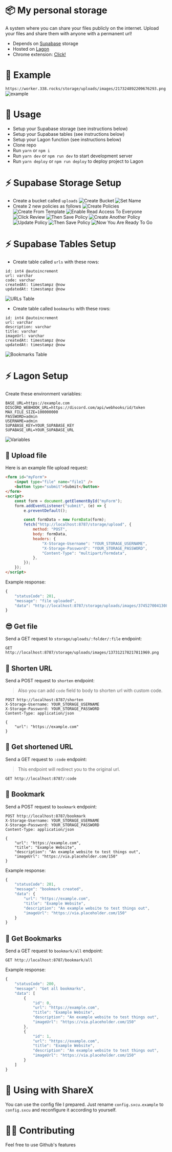 # 📦 My personal storage

A system where you can share your files publicly on the internet. Upload your files and share them with anyone with a permanent url!

-   Depends on [Supabase](https://supabase.io/) storage
-   Hosted on [Lagon](https://lagon.app)
-   Chrome extension: [Click!](https://github.com/barbarbar338/storage-chrome-extension)

# 🎁 Example

`https://worker.338.rocks/storage/uploads/images/217324892209676293.png`
![example](https://worker.338.rocks/storage/uploads/images/217324892209676293.png)

# 🎈 Usage

-   Setup your Supabase storage (see instructions below)
-   Setup your Supabase tables (see instructions below)
-   Setup your Lagon function (see instructions below)
-   Clone repo
-   Run `yarn` or `npm i`
-   Run `yarn dev` or `npm run dev` to start development server
-   Run `yarn deploy` or `npm run deploy` to deploy project to Lagon

# ⚡️ Supabase Storage Setup

-   Create a bucket called `uploads`
    ![Create Bucket](https://worker.338.rocks/storage/uploads/images/214474010631733253.png)
    ![Set Name](https://worker.338.rocks/storage/uploads/images/214476763441528847.png)
-   Create 2 new policies as follows
    ![Create Policies](https://worker.338.rocks/storage/uploads/images/214474469236932614.png)
    ![Create From Template](https://worker.338.rocks/storage/uploads/images/214474618927448071.png)
    ![Enable Read Access To Everyone](https://worker.338.rocks/storage/uploads/images/214474787119038472.png)
    ![Click Review](https://worker.338.rocks/storage/uploads/images/214474952768880649.png)
    ![Then Save Policy](https://worker.338.rocks/storage/uploads/images/214475066094780426.png)
    ![Create Another Policy](https://worker.338.rocks/storage/uploads/images/214475499529961483.png)
    ![Update Policy](https://worker.338.rocks/storage/uploads/images/214476197688639500.png)
    ![Then Save Policy](https://worker.338.rocks/storage/uploads/images/214476313275269133.png)
    ![Now You Are Ready To Go](https://worker.338.rocks/storage/uploads/images/214476505919651854.png)

# ⚡️ Supabase Tables Setup

-   Create table called `urls` with these rows:

```
id: int4 @autoincrement
url: varchar
code: varchar
createdAt: timestampz @now
updatedAt: timestampz @now
```

![URLs Table](https://worker.338.rocks/storage/uploads/images/374535316738015232.png)

-   Create table called `bookmarks` with these rows:

```
id: int4 @autoincrement
url: varchar
description: varchar
title: varchar
imageUrl: varchar
createdAt: timestampz @now
updatedAt: timestampz @now
```

![Bookmarks Table](https://worker.338.rocks/storage/uploads/images/374535790522400768.png)

# ⚡️ Lagon Setup

Create these environment variables:

```
BASE_URL=https://example.com
DISCORD_WEBHOOK_URL=https://discord.com/api/webhooks/id/token
MAX_FILE_SIZE=100000000
PASSWORD=admin
USERNAME=admin
SUPABASE_KEY=YOUR_SUPABASE_KEY
SUPABASE_URL=YOUR_SUPABASE_URL
```

![Variables](https://worker.338.rocks/storage/uploads/images/374533767940931584.png)

## 🧶 Upload file

Here is an example file upload request:

```html
<form id="myForm">
	<input type="file" name="file1" />
	<button type="submit">Submit</button>
</form>
<script>
	const form = document.getElementById("myForm");
	form.addEventListener("submit", (e) => {
		e.preventDefault();

		const formData = new FormData(form);
		fetch("http://localhost:8787/storage/upload", {
			method: "POST",
			body: formData,
			headers: {
				"X-Storage-Username": "YOUR_STORAGE_USERNAME",
				"X-Storage-Password": "YOUR_STORAGE_PASSWORD",
				"Content-Type": "multipart/formdata",
			},
		});
	});
</script>
```

Example response:

```js
{
	"statusCode": 201,
	"message": "file uploaded",
	"data": "http://localhost:8787/storage/uploads/images/374527004130803712.png"
}
```

## 😎 Get file

Send a GET request to `storage/uploads/:folder/:file` endpoint:

```
GET http://localhost:8787/storage/uploads/images/137312178217811969.png
```

## 🔗 Shorten URL

Send a POST request to `shorten` endpoint:

> Also you can add `code` field to body to shorten url with custom code.

```
POST http://localhost:8787/shorten
X-Storage-Username: YOUR_STORAGE_USERNAME
X-Storage-Password: YOUR_STORAGE_PASSWORD
Content-Type: application/json

{
	"url": "https://example.com"
}
```

## 📝 Get shortened URL

Send a GET request to `:code` endpoint:

> This endpoint will redirect you to the original url.

```
GET http://localhost:8787/:code
```

## 📕 Bookmark

Send a POST request to `bookmark` endpoint:

```
POST http://localhost:8787/bookmark
X-Storage-Username: YOUR_STORAGE_USERNAME
X-Storage-Password: YOUR_STORAGE_PASSWORD
Content-Type: application/json

{
	"url": "https://example.com",
	"title": "Example Website",
	"description": "An example website to test things out",
	"imageUrl": "https://via.placeholder.com/150"
}
```

Example response:

```js
{
	"statusCode": 201,
	"message": "bookmark created",
	"data": {
		"url": "https://example.com",
		"title": "Example Website",
		"description": "An example website to test things out",
		"imageUrl": "https://via.placeholder.com/150"
	}
}
```

## 📗 Get Bookmarks

Send a GET request to `bookmark/all` endpoint:

```
GET http://localhost:8787/bookmark/all
```

Example response:

```js
{
	"statusCode": 200,
	"message": "Get all bookmarks",
	"data": [
		{
			"id": 0,
			"url": "https://example.com",
			"title": "Example Website",
			"description": "An example website to test things out",
			"imageUrl": "https://via.placeholder.com/150"
		},
		{
			"id": 1,
			"url": "https://example.com",
			"title": "Example Website",
			"description": "An example website to test things out",
			"imageUrl": "https://via.placeholder.com/150"
		}
	]
}
```

# 🚀 Using with ShareX

You can use the config file I prepared. Just rename `config.sxcu.example` to `config.sxcu` and reconfigure it according to yourself.

# 🤼‍♂️ Contributing

Feel free to use Github's features
